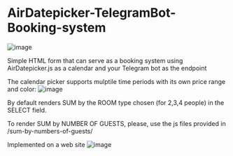 # AirDatepicker-TelegramBot-Booking-system

![image](https://github.com/karamawari0/AirDatepicker-TelegramBot-Booking-system/assets/89845201/8f1d10bb-b896-4903-ad5a-4c4acb60e191)


Simple HTML form that can serve as a booking system using AirDatepicker.js as a calendar and your Telegram bot as the endpoint

The calendar picker supports mulptile time periods with its own price range and color:
![image](https://github.com/karamawari0/AirDatepicker-TelegramBot-Booking-system/assets/89845201/ad7a17ab-62ee-4bd7-8367-c9604d48ba76)

By default renders SUM by the ROOM type chosen (for 2,3,4 people) in the SELECT field.

To render SUM by NUMBER OF GUESTS, please, use the js files provided in /sum-by-numbers-of-guests/  

Implemented on a web site
![image](https://github.com/karamawari0/AirDatepicker-TelegramBot-Booking-system/assets/89845201/5fafbc3b-f6ec-497c-a169-a87fee53933a)
